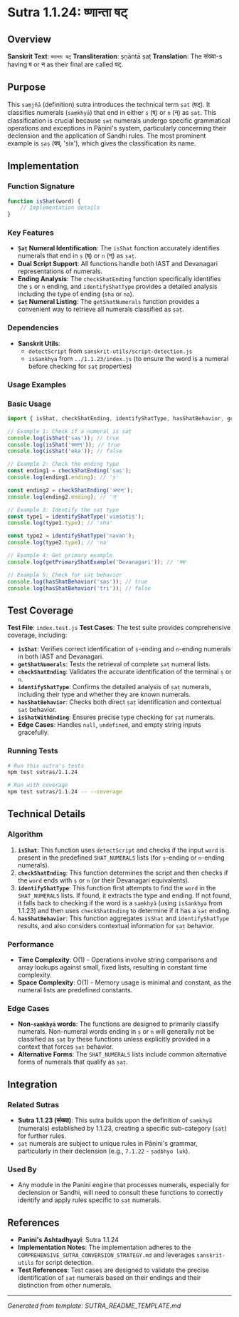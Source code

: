 # Sutra 1.1.24: ष्णान्ता षट्

## Overview

**Sanskrit Text**: `ष्णान्ता षट्`
**Transliteration**: ṣṇāntā ṣaṭ
**Translation**: The संख्या-s having ष or न as their final are called षट्.

## Purpose

This `saṃjñā` (definition) sutra introduces the technical term `ṣaṭ` (षट्). It classifies numerals (`saṃkhyā`) that end in either `ṣ` (ष्) or `n` (न्) as `ṣaṭ`. This classification is crucial because `ṣaṭ` numerals undergo specific grammatical operations and exceptions in Pāṇini's system, particularly concerning their declension and the application of Sandhi rules. The most prominent example is `ṣaṣ` (षष्, 'six'), which gives the classification its name.

## Implementation

### Function Signature
```javascript
function isShat(word) {
    // Implementation details
}
```

### Key Features
- **`Ṣaṭ` Numeral Identification**: The `isShat` function accurately identifies numerals that end in `ṣ` (ष्) or `n` (न्) as `ṣaṭ`.
- **Dual Script Support**: All functions handle both IAST and Devanagari representations of numerals.
- **Ending Analysis**: The `checkShatEnding` function specifically identifies the `ṣ` or `n` ending, and `identifyShatType` provides a detailed analysis including the type of ending (`sha` or `na`).
- **`Ṣaṭ` Numeral Listing**: The `getShatNumerals` function provides a convenient way to retrieve all numerals classified as `ṣaṭ`.

### Dependencies
- **Sanskrit Utils**:
  - `detectScript` from `sanskrit-utils/script-detection.js`
  - `isSankhya` from `../1.1.23/index.js` (to ensure the word is a numeral before checking for `ṣaṭ` properties)

### Usage Examples

### Basic Usage
```javascript
import { isShat, checkShatEnding, identifyShatType, hasShatBehavior, getShatExamples, getPrimaryShatExample } from './index.js';

// Example 1: Check if a numeral is ṣaṭ
console.log(isShat('ṣaṣ')); // true
console.log(isShat('सप्तन्')); // true
console.log(isShat('eka')); // false

// Example 2: Check the ending type
const ending1 = checkShatEnding('ṣaṣ');
console.log(ending1.ending); // 'ṣ'

const ending2 = checkShatEnding('अष्टन्');
console.log(ending2.ending); // 'न्'

// Example 3: Identify the ṣaṭ type
const type1 = identifyShatType('viṃśatiṣ');
console.log(type1.type); // 'sha'

const type2 = identifyShatType('navan');
console.log(type2.type); // 'na'

// Example 4: Get primary example
console.log(getPrimaryShatExample('Devanagari')); // 'षष्'

// Example 5: Check for ṣaṭ behavior
console.log(hasShatBehavior('ṣaṣ')); // true
console.log(hasShatBehavior('tri')); // false
```

## Test Coverage

**Test File**: `index.test.js`
**Test Cases**: The test suite provides comprehensive coverage, including:
- **`isShat`**: Verifies correct identification of `ṣ`-ending and `n`-ending numerals in both IAST and Devanagari.
- **`getShatNumerals`**: Tests the retrieval of complete `ṣaṭ` numeral lists.
- **`checkShatEnding`**: Validates the accurate identification of the terminal `ṣ` or `n`.
- **`identifyShatType`**: Confirms the detailed analysis of `ṣaṭ` numerals, including their type and whether they are known numerals.
- **`hasShatBehavior`**: Checks both direct `ṣaṭ` identification and contextual `ṣaṭ` behavior.
- **`isShatWithEnding`**: Ensures precise type checking for `ṣaṭ` numerals.
- **Edge Cases**: Handles `null`, `undefined`, and empty string inputs gracefully.

### Running Tests
```bash
# Run this sutra's tests
npm test sutras/1.1.24

# Run with coverage
npm test sutras/1.1.24 -- --coverage
```

## Technical Details

### Algorithm
1.  **`isShat`**: This function uses `detectScript` and checks if the input `word` is present in the predefined `SHAT_NUMERALS` lists (for `ṣ`-ending or `n`-ending numerals).
2.  **`checkShatEnding`**: This function determines the script and then checks if the `word` ends with `ṣ` or `n` (or their Devanagari equivalents).
3.  **`identifyShatType`**: This function first attempts to find the `word` in the `SHAT_NUMERALS` lists. If found, it extracts the type and ending. If not found, it falls back to checking if the word is a `saṃkhyā` (using `isSankhya` from 1.1.23) and then uses `checkShatEnding` to determine if it has a `ṣaṭ` ending.
4.  **`hasShatBehavior`**: This function aggregates `isShat` and `identifyShatType` results, and also considers contextual information for `ṣaṭ` behavior.

### Performance
- **Time Complexity**: O(1) - Operations involve string comparisons and array lookups against small, fixed lists, resulting in constant time complexity.
- **Space Complexity**: O(1) - Memory usage is minimal and constant, as the numeral lists are predefined constants.

### Edge Cases
- **Non-`saṃkhyā` words**: The functions are designed to primarily classify numerals. Non-numeral words ending in `ṣ` or `n` will generally not be classified as `ṣaṭ` by these functions unless explicitly provided in a context that forces `ṣaṭ` behavior.
- **Alternative Forms**: The `SHAT_NUMERALS` lists include common alternative forms of numerals that qualify as `ṣaṭ`.

## Integration

### Related Sutras
- **Sutra 1.1.23 (संख्या)**: This sutra builds upon the definition of `saṃkhyā` (numerals) established by 1.1.23, creating a specific sub-category (`ṣaṭ`) for further rules.
- `ṣaṭ` numerals are subject to unique rules in Pāṇini's grammar, particularly in their declension (e.g., `7.1.22` - `ṣaḍbhyo luk`).

### Used By
- Any module in the Panini engine that processes numerals, especially for declension or Sandhi, will need to consult these functions to correctly identify and apply rules specific to `ṣaṭ` numerals.

## References

- **Panini's Ashtadhyayi**: Sutra 1.1.24
- **Implementation Notes**: The implementation adheres to the `COMPREHENSIVE_SUTRA_CONVERSION_STRATEGY.md` and leverages `sanskrit-utils` for script detection.
- **Test References**: Test cases are designed to validate the precise identification of `ṣaṭ` numerals based on their endings and their distinction from other numerals.

---

*Generated from template: SUTRA_README_TEMPLATE.md*
